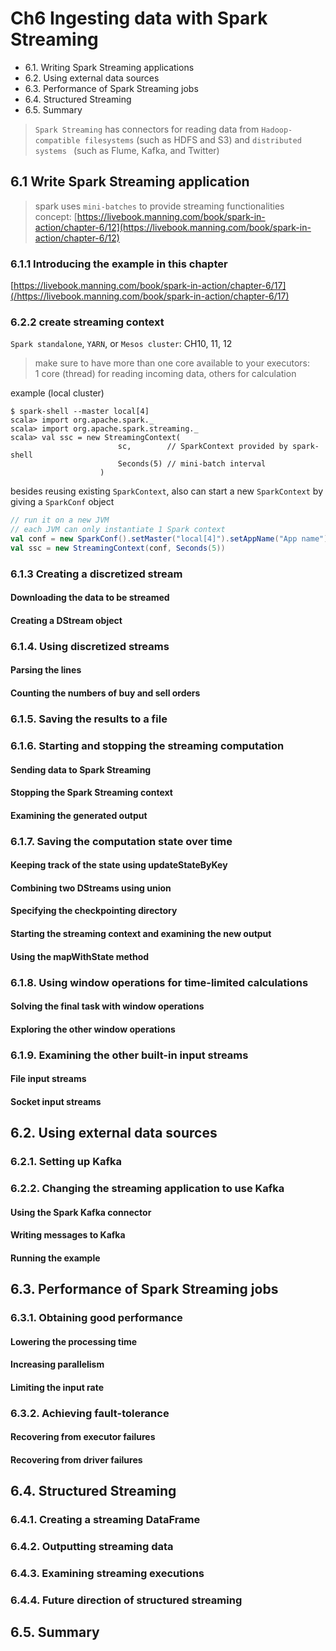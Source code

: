 # Ch6 Ingesting data with Spark Streaming

* 6.1. Writing Spark Streaming applications
* 6.2. Using external data sources
* 6.3. Performance of Spark Streaming jobs
* 6.4. Structured Streaming
* 6.5. Summary

> `Spark Streaming` has connectors for reading data from `Hadoop-compatible filesystems` (such as HDFS and S3) and `distributed systems ` (such as Flume, Kafka, and Twitter)

## 6.1 Write Spark Streaming application


> spark uses `mini-batches` to provide streaming functionalities </br>
> concept: [https://livebook.manning.com/book/spark-in-action/chapter-6/12](https://livebook.manning.com/book/spark-in-action/chapter-6/12) </br>

### 6.1.1 Introducing the example in this chapter

[https://livebook.manning.com/book/spark-in-action/chapter-6/17](/https://livebook.manning.com/book/spark-in-action/chapter-6/17)

### 6.2.2 create streaming context 

`Spark standalone`, `YARN`, or `Mesos cluster`: CH10, 11, 12

> make sure to have more than one core available to your executors: </br>
> 1 core (thread) for reading incoming data, others for calculation  

example (local cluster)

~~~shell
$ spark-shell --master local[4]
scala> import org.apache.spark._
scala> import org.apache.spark.streaming._
scala> val ssc = new StreamingContext(
						sc,        // SparkContext provided by spark-shell
						Seconds(5) // mini-batch interval
					) 
~~~

besides reusing existing `SparkContext`, also can start a new `SparkContext` by giving a `SparkConf` object

~~~scala
// run it on a new JVM 
// each JVM can only instantiate 1 Spark context
val conf = new SparkConf().setMaster("local[4]").setAppName("App name")
val ssc = new StreamingContext(conf, Seconds(5))
~~~

### 6.1.3 Creating a discretized stream

#### Downloading the data to be streamed

#### Creating a DStream object

### 6.1.4. Using discretized streams

#### Parsing the lines

#### Counting the numbers of buy and sell orders

### 6.1.5. Saving the results to a file

### 6.1.6. Starting and stopping the streaming computation

#### Sending data to Spark Streaming

#### Stopping the Spark Streaming context

#### Examining the generated output

### 6.1.7. Saving the computation state over time

#### Keeping track of the state using updateStateByKey

#### Combining two DStreams using union

#### Specifying the checkpointing directory

#### Starting the streaming context and examining the new output

#### Using the mapWithState method

### 6.1.8. Using window operations for time-limited calculations

#### Solving the final task with window operations

#### Exploring the other window operations

### 6.1.9. Examining the other built-in input streams

#### File input streams

#### Socket input streams

## 6.2. Using external data sources

### 6.2.1. Setting up Kafka

### 6.2.2. Changing the streaming application to use Kafka

#### Using the Spark Kafka connector

#### Writing messages to Kafka

#### Running the example

## 6.3. Performance of Spark Streaming jobs

### 6.3.1. Obtaining good performance

#### Lowering the processing time

#### Increasing parallelism

#### Limiting the input rate

### 6.3.2. Achieving fault-tolerance

#### Recovering from executor failures

#### Recovering from driver failures

## 6.4. Structured Streaming

### 6.4.1. Creating a streaming DataFrame

### 6.4.2. Outputting streaming data

### 6.4.3. Examining streaming executions

### 6.4.4. Future direction of structured streaming

## 6.5. Summary




